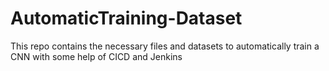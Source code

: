 # AutomaticTraining-Dataset
This repo contains the necessary files and datasets to automatically train a CNN with some help of CICD and Jenkins
